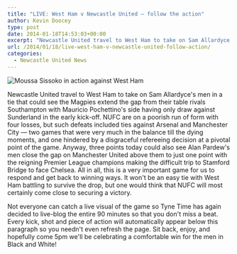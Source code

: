 ```yaml
---
title: "LIVE: West Ham v Newcastle United – follow the action"
author: Kevin Doocey
type: post
date: 2014-01-18T14:53:03+00:00
excerpt: "Newcastle United travel to West Ham to take on Sam Allardyce's men in a tie that could see the Magpies extend the gap from their table rivals Southampton with Mauricio Pochettino's side having only.."
url: /2014/01/18/live-west-ham-v-newcastle-united-follow-action/
categories:
  - Newcastle United News
---
```


![Moussa Sissoko in action against West Ham](https://www.tynetime.com/wp-content/uploads/2014/01/Moussa-Sissoko-Newcastle-United-West-Ham.jpg "Sissoko - The big French midfielder is due a Premier League goal soon")

Newcastle United travel to West Ham to take on Sam Allardyce's men in a tie that could see the Magpies extend the gap from their table rivals Southampton with Mauricio Pochettino's side having only draw against Sunderland in the early kick-off. NUFC are on a poorish run of form with four losses, but such defeats included ties against Arsenal and Manchester City — two games that were very much in the balance till the dying moments, and one hindered by a disgraceful refereeing decision at a pivotal point of the game. Anyway, three points today could also see Alan Pardew's men close the gap on Manchester United above them to just one point with the reigning Premier League champions making the difficult trip to Stamford Bridge to face Chelsea. All in all, this is a very important game for us to respond and get back to winning ways. It won't be an easy tie with West Ham battling to survive the drop, but one would think that NUFC will most certainly come close to securing a victory.

Not everyone can catch a live visual of the game so Tyne Time has again decided to live-blog the entire 90 minutes so that you don't miss a beat. Every kick, shot and piece of action will automatically appear below this paragraph so you needn't even refresh the page. Sit back, enjoy, and hopefully come 5pm we'll be celebrating a comfortable win for the men in Black and White!
